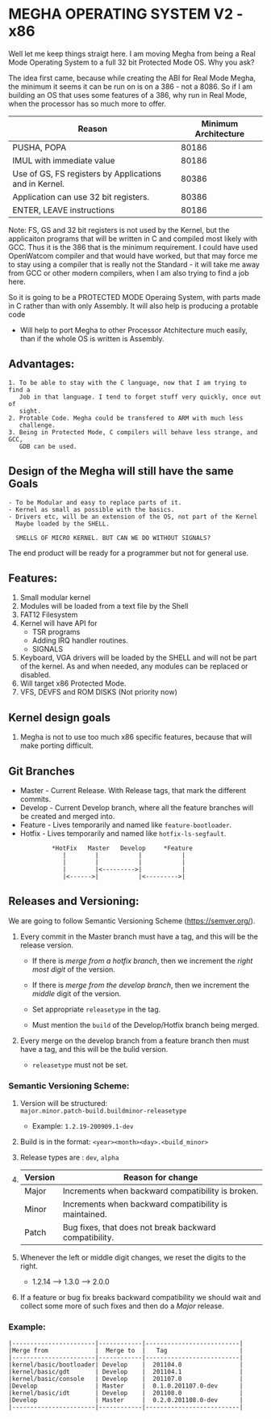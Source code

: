 # MEGHA OPERATING SYSTEM V2 - x86

Well let me keep things straigt here. I am moving Megha from being a Real Mode
Operating System to a full 32 bit Protected Mode OS. Why you ask?

The idea first came, because while creating the ABI for Real Mode Megha, the
minimum it seems it can be run on is on a 386 - not a 8086. So if I am
building an OS that uses some features of a 386, why run in Real Mode, when the
processor has so much more to offer.

|            Reason               |  Minimum Architecture    |
|---------------------------------|--------------------------|
|  PUSHA, POPA                    |         80186             |
|  IMUL with immediate value      |         80186             |
|  Use of GS, FS registers by Applications and in Kernel.  |  80386  | 
|  Application can use 32 bit registers. |  80386  |
|  ENTER, LEAVE instructions      |            80186             |

Note: FS, GS and 32 bit registers is not used by the Kernel, but the
applicaiton programs that will be written in C and compiled most likely with
GCC. Thus it is the 386 that is the minimum requirement. I could have used
OpenWatcom compiler and that would have worked, but that may force me to stay
using a compiler that is really not the Standard - it will take me away from
GCC or other modern compilers, when I am also trying to find a job here.

So it is going to be a PROTECTED MODE Operaing System, with parts made in C
rather than with only Assembly. It will also help is producing a protable code
- Will help to port Megha to other Processor Atchitecture much easily, than if
  the whole OS is written is Assembly.

## Advantages:
    1. To be able to stay with the C language, now that I am trying to find a
       Job in that language. I tend to forget stuff very quickly, once out of
       sight.
    2. Protable Code. Megha could be transfered to ARM with much less
       challenge.
    3. Being in Protected Mode, C compilers will behave less strange, and GCC,
       GDB can be used.

## Design of the Megha will still have the same Goals 
    - To be Modular and easy to replace parts of it. 
    - Kernel as small as possible with the basics.
    - Drivers etc, will be an extension of the OS, not part of the Kernel
      Maybe loaded by the SHELL.

      SMELLS OF MICRO KERNEL. BUT CAN WE DO WITHOUT SIGNALS?

The end product will be ready for a programmer but not for general use.

## Features:
1. Small modular kernel
2. Modules will be loaded from a text file by the Shell
3. FAT12 Filesystem
4. Kernel will have API for 
   * TSR programs
   * Adding IRQ handler routines.
   * SIGNALS
5. Keyboard, VGA drivers will be loaded by the SHELL and will not be part of
   the kernel. As and when needed, any modules can be replaced or disabled.
6. Will target x86 Protected Mode.
7. VFS, DEVFS and ROM DISKS (Not priority now)

## Kernel design goals
1. Megha is not to use too much x86 specific features, because that will make
   porting difficult. 

## Git Branches
* Master  - Current Release. With Release tags, that mark the different commits.
* Develop - Current Develop branch, where all the feature branches will be
            created and merged into.
* Feature - Lives temporarily and named like `feature-bootloader`.
* Hotfix  - Lives temporarily and named like `hotfix-ls-segfault`.
```
            *HotFix   Master   Develop     *Feature
               |        |           |           |
               |        |           |           |
               |        |<--------->|           |
               |<------>|           |<--------->|
```

## Releases and Versioning:
We are going to follow Semantic Versioning Scheme (https://semver.org/).

1. Every commit in the Master branch must have a tag, and this will be the
   release version.

   * If there is _merge from a hotfix branch_, then we increment the 
     _right most digit_ of the version. 

   * If there is _merge from the develop branch_, then we increment the
     _middle_ digit of the version.

   * Set appropriate `releasetype` in the tag.

   * Must mention the `build` of the Develop/Hotfix branch being merged.

2. Every merge on the develop branch from a feature branch then must have a 
   tag, and this will be the bulid version. 
   * `releasetype` must not be set. 

### Semantic Versioning Scheme:

1. Version will be structured:   
    `major.minor.patch-build.buildminor-releasetype`
   * Example: `1.2.19-200909.1-dev`

2. Build is in the format: `<year><month><day>.<build_minor>`

3. Release types are : `dev`, `alpha`

4. |Version| Reason for change                                     |
   |-------|-------------------------------------------------------|
   |Major  | Increments when backward compatibility is broken.     |
   |Minor  | Increments when backward compatibility is maintained. |
   |Patch  | Bug fixes, that does not break backward compatibility.|

5. Whenever the left or middle digit changes, we reset the digits to the right.
   * 1.2.14  -->  1.3.0  --> 2.0.0

6. If a feature or bug fix breaks backward compatibility we should wait and
   collect some more of such fixes and then do a *Major* release.

### Example:

    |-----------------------|------------|--------------------------|
    |Merge from             |  Merge to  |   Tag                    |
    |-----------------------|------------|--------------------------|
    |kernel/basic/bootloader| Develop    |  201104.0                |
    |kernel/basic/gdt       | Develop    |  201104.1                |
    |kernel/basic/console   | Develop    |  201107.0                |
    |Develop                | Master     |  0.1.0.201107.0-dev      |
    |kernel/basic/idt       | Develop    |  201108.0                |
    |Develop                | Master     |  0.2.0.201108.0-dev      |
    |-----------------------|------------|--------------------------|
